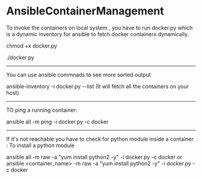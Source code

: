 # AnsibleContainerManagement
To invoke the containers on local system , you have to run docker.py which is a dynamic inventory for ansible to fetch docker containers dynamically.
 
 chmod +x docker.py
 
 ./docker.py
_________________________________________________________________________________________________________________________
 You can use ansible commnads to see more sorted output
 
 ansible-inventory -i docker.py --list (It will fetch all the containers on your host)
 _______________________________________________________________________________________________________________________
TO ping a running container:

ansible all -m ping -i docker.py -c docker
_________________________________________________________________________________________________________________________
If it's not reachable you have to check for python module inside a container :
To install a python module 

ansible all -m raw -a "yum install python2 -y" -i docker.py -c docker
or
ansible <container_name> -m raw -a "yum install python2 -y" -i docker.py -c docker


 
